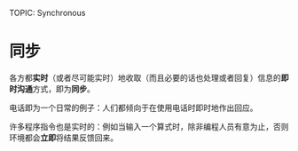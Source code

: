 TOPIC: Synchronous

# 同步

各方都**实时**（或者尽可能实时）地收取（而且必要的话也处理或者回复）信息的**即时沟通**方式，即为**同步**。

电话即为一个日常的例子：人们都倾向于在使用电话时即时地作出回应。

许多程序指令也是实时的：例如当输入一个算式时，除非编程人员有意为止，否则环境都会**立即**将结果反馈回来。
